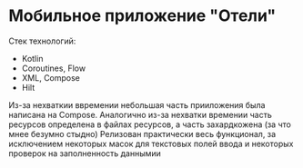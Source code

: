 # Мобильное приложение "Отели"

Стек технологий:
- Kotlin
- Coroutines, Flow
- XML, Compose
- Hilt

Из-за нехваткии ввремении небольшая часть прииложения была написана на Compose. Аналогично из-за нехватки времении часть ресурсов определена в файлах ресурсов, а часть захардкожена (за что мнее безумно стыдно)
Релизован практически весь функционал, за исключением некоторых масок для текстовых полей ввода и некоторых проверок на заполненность даннымии
